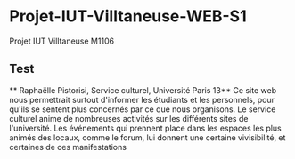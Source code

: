 # Projet-IUT-Villtaneuse-WEB-S1
Projet IUT Villtaneuse M1106
## Test

** Raphaëlle Pistorisi, Service culturel, Université Paris 13**
Ce site web nous permettrait surtout d'informer les étudiants et les personnels, pour qu'ils se sentent plus concernés par ce que nous organisons. Le service culturel anime de nombreuses activités sur les différents sites de l'université. Les événements qui prennent place dans les espaces les plus animés des locaux, comme le forum, lui donnent une certaine vivisibilité, et certaines de ces manifestations 

